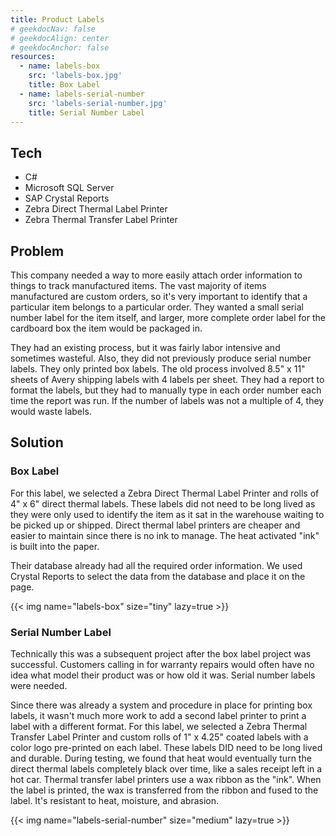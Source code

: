 ```yaml
---
title: Product Labels
# geekdocNav: false
# geekdocAlign: center
# geekdocAnchor: false
resources:
  - name: labels-box
    src: 'labels-box.jpg'
    title: Box Label
  - name: labels-serial-number
    src: 'labels-serial-number.jpg'
    title: Serial Number Label
---
```


## Tech

- C#
- Microsoft SQL Server
- SAP Crystal Reports
- Zebra Direct Thermal Label Printer
- Zebra Thermal Transfer Label Printer

## Problem

This company needed a way to more easily attach order information to things to track manufactured items. The vast majority of items manufactured are custom orders, so it's very important to identify that a particular item belongs to a particular order. They wanted a small serial number label for the item itself, and larger, more complete order label for the cardboard box the item would be packaged in.

They had an existing process, but it was fairly labor intensive and sometimes wasteful. Also, they did not previously produce serial number labels. They only printed box labels. The old process involved 8.5" x 11" sheets of Avery shipping labels with 4 labels per sheet. They had a report to format the labels, but they had to manually type in each order number each time the report was run. If the number of labels was not a multiple of 4, they would waste labels.

## Solution

### Box Label

For this label, we selected a Zebra Direct Thermal Label Printer and rolls of 4" x 6" direct thermal labels. These labels did not need to be long lived as they were only used to identify the item as it sat in the warehouse waiting to be picked up or shipped. Direct thermal label printers are cheaper and easier to maintain since there is no ink to manage. The heat activated "ink" is built into the paper.

Their database already had all the required order information. We used Crystal Reports to select the data from the database and place it on the page.

{{< img name="labels-box" size="tiny" lazy=true >}}

### Serial Number Label

Technically this was a subsequent project after the box label project was successful. Customers calling in for warranty repairs would often have no idea what model their product was or how old it was. Serial number labels were needed.

Since there was already a system and procedure in place for printing box labels, it wasn't much more work to add a second label printer to print a label with a different format. For this label, we selected a Zebra Thermal Transfer Label Printer and custom rolls of 1" x 4.25" coated labels with a color logo pre-printed on each label. These labels DID need to be long lived and durable. During testing, we found that heat would eventually turn the direct thermal labels completely black over time, like a sales receipt left in a hot car. Thermal transfer label printers use a wax ribbon as the "ink". When the label is printed, the wax is transferred from the ribbon and fused to the label. It's resistant to heat, moisture, and abrasion.

{{< img name="labels-serial-number" size="medium" lazy=true >}}
